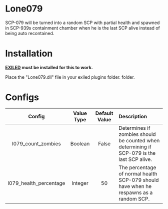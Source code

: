 # Lone079

SCP-079 will be turned into a random SCP with partial health and spawned in SCP-939s containment chamber when he is the last SCP alive instead of being auto recontained.

# Installation

**[EXILED](https://github.com/galaxy119/EXILED) must be installed for this to work.**

Place the "Lone079.dll" file in your exiled plugins folder. folder.

# Configs

| Config        | Value Type | Default Value | Description |
| :-------------: | :---------: | :------: | :--------- |
| l079_count_zombies | Boolean | False | Determines if zombies should be counted when determining if SCP-079 is the last SCP alive. |
| l079_health_percentage | Integer | 50 | The percentage of normal health SCP-079 should have when he respawns as a random SCP. |

